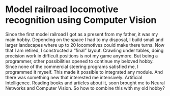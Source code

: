 # Model railroad locomotive recognition using Computer Vision

Since the first model railroad I got as a present from my father, it was my main hobby. Depending on the space I had to my disposal, I build small and larger landscapes where up to 20 locomotives could make there turns.
Now that I am retired, I constructed a “final” layout. Crawling under tables, doing precision work in difficult positions is not my game anymore.
But being a programmer, other possibilities opened to continue my beloved hobby. Since none of the commercial steering programs satisfied me, I programmed it myself. This made it possible to integrated any module.
And there was something new that interested me intensively: Artificial Intelligence. Reading books and articles about it, soon brought me to Neural Networks and Computer Vision. So how to combine this with my old hobby?


